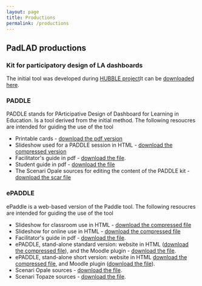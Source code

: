 ```yaml
---
layout: page
title: Productions
permalink: /productions
---
```

## PadLAD productions
### Kit for participatory design of LA dashboards
The initial tool was developed during [HUBBLE project](http://hubblelearn.imag.fr/?lang=fr)It can be [downloaded here](/assets/KitConceptionTB.zip).  
### PADDLE
PADDLE stands for PArticipative Design of Dashboard for Learning in Education. Is a tool derived from the initial method. The following resoucres are intended for guiding the use of the tool
- Printable cards  - [download the pdf version](/assets/PADDLE_Print/Paddle_AllCards_Janvier2020.pdf)
- Slideshow used for a PADDLE session  in HTML  - [download the compressed version](/assets/PADDLE_Print/Paddle_diaporama_gen_pres.zip)
- Facilitator's guide in pdf - [download the file](/assets/PADDLE_Print/Paddle_GuideAnimateur.pdf).
- Student guide  in pdf - [download the file](/assets/PADDLE_Print/Paddle_GuideEtu.pdf)
- The Scenari Opale sources for editing the content of the PADDLE kit - [download the scar file](/assets/PADDLE_Print/PADDLE_Print_SourcesOpale.scar)

### ePADDLE
ePaddle is a web-based version of the Paddle tool. The following resoucres are intended for guiding the use of the tool
- Slideshow for classroom use in HTML - [download the compressed file](/assets/PADDLE_Numerique/Intro_diaporama_enSalle_gen_pres.zip)
- Slideshow for online use in HTML - [download the compressed file](/assets/PADDLE_Numerique/Intro_diaporama_enLigne_gen_pres.zip)
- Facilitator's guide in pdf - [download the file](/assets/PADDLE_Numerique/ePaddle_GuideAnimateur_Num.pdf).
- ePADDLE, stand-alone standard version:  website in HTML ([download the compressed file](/assets/PADDLE_Numerique/ePADDLE_gen_mirageW.zip)), and  the Moodle plugin - [download the file](/assets/PADDLE_Numerique/ePADDLE_ExportMoodle_gen_mirageSMoodle.zip).
- ePADDLE, stand-alone short version: website in HTML [download the compressed file](/assets/PADDLE_Numerique/ePADDLE_court_gen_mirageW.zip), and Moodle plugin ([download the file](/assets/PADDLE_Numerique/ePADDLE_court_ExportMoodle_gen_mirageSMoodle.zip)).
- Scenari Opale sources - [download the file](/assets/PADDLE_Numerique/ePADDLE_Numerique_Opale.scar).
- Scenari Topaze sources - [download the file](/assets/PADDLE_Numerique/ePADDLE_Topaze_2021-4-9.scar).